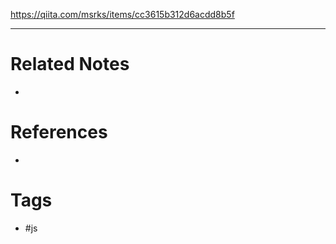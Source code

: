 https://qiita.com/msrks/items/cc3615b312d6acdd8b5f

---
# Related Notes
- 

# References
- 

# Tags
- #js 